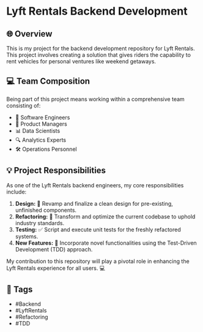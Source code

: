 # Lyft Rentals Backend Development

## 🌐 **Overview**
This is my project for the backend development repository for Lyft Rentals. This project involves creating a solution that gives riders the capability to rent vehicles for personal ventures like weekend getaways.

## 💻 **Team Composition**
Being part of this project means working within a comprehensive team consisting of:
- 🚀 Software Engineers
- 🎯 Product Managers
- 📊 Data Scientists
- 🔍 Analytics Experts
- 🛠 Operations Personnel

## 💡 **Project Responsibilities**
As one of the Lyft Rentals backend engineers, my core responsibilities include:

1. **Design:** 🎨 Revamp and finalize a clean design for pre-existing, unfinished components.
2. **Refactoring:** 🔄 Transform and optimize the current codebase to uphold industry standards.
3. **Testing:** ✅ Script and execute unit tests for the freshly refactored systems.
4. **New Features:** 🚀 Incorporate novel functionalities using the Test-Driven Development (TDD) approach.

My contribution to this repository will play a pivotal role in enhancing the Lyft Rentals experience for all users. 💻

## 🔖 **Tags**
- #Backend
- #LyftRentals
- #Refactoring
- #TDD
